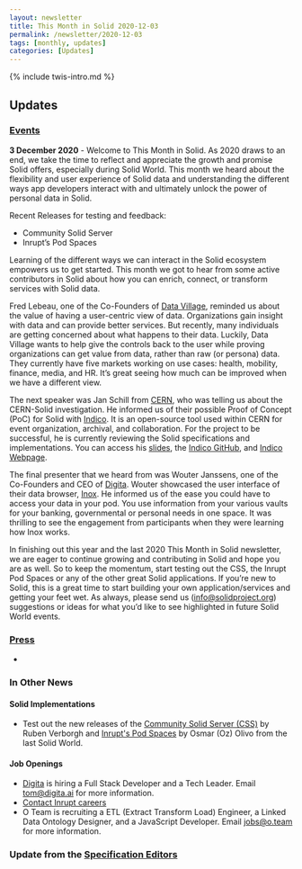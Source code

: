 ```yaml
---
layout: newsletter
title: This Month in Solid 2020-12-03
permalink: /newsletter/2020-12-03
tags: [monthly, updates]
categories: [Updates]
---
```

{% include twis-intro.md %}

## Updates

### [Events](https://solidproject.org/events)

**3 December 2020** - Welcome to This Month in Solid. As 2020 draws to an end, we take the time to reflect and appreciate the growth and promise Solid offers, especially during Solid World. This month we  heard about the flexibility and user experience of Solid data and understanding the different ways app developers interact with and ultimately unlock the power of personal data in Solid.  

Recent Releases for testing and feedback:
* Community Solid Server 
* Inrupt’s Pod Spaces


Learning of the different ways we can interact in the Solid ecosystem empowers us to get started. This month we got to hear from some active contributors in Solid about how you can enrich, connect, or transform services with Solid data. 

Fred Lebeau, one of the Co-Founders of [Data Village](https://www.datavillage.me/), reminded us about the value of having a user-centric view of data. Organizations gain insight with data and can provide better services. But recently, many individuals are getting concerned about what happens to their data. Luckily, Data Village wants to help give the controls back to the user while proving organizations can get value from data, rather than raw (or persona) data. They currently have five markets working on use cases: health, mobility, finance, media, and HR. It’s great seeing how much can be improved when we have a different view. 

The next speaker was Jan Schill from [CERN](https://home.cern/), who was telling us about the CERN-Solid investigation. He informed us of their possible Proof of Concept (PoC) for Solid with [Indico](https://indico.cern.ch/category/11962/). It is an open-source tool used within CERN for event organization, archival, and collaboration. For the project to be successful, he is currently reviewing the Solid specifications and implementations. You can access his [slides](https://indico.cern.ch/event/977577/attachments/2150316/3635690/SolidWorld2020-12-03presentation.pdf), the [Indico GitHub](https://github.com/indico/), and [Indico Webpage](https://getindico.io/).

The final presenter that we heard from was Wouter Janssens, one of the Co-Founders and CEO of [Digita](https://www.digita.ai/). Wouter showcased the user interface of their data browser, [Inox](https://www.inox.app/). He informed us of the ease you could have to access your data in your pod. You use information from your various vaults for your banking, governmental or personal needs in one space. It was thrilling to see the engagement from participants when they were learning how Inox works.

In finishing out this year and the last 2020 This Month in Solid newsletter, we are eager to continue growing and contributing in Solid and hope you are as well. So to keep the momentum, start testing out the CSS, the Inrupt Pod Spaces or any of the other great Solid applications. If you’re new to Solid, this is a great time to start building your own application/services and getting your feet wet. As always, please send us ([info@solidproject.org](info@solidproject.org)) suggestions or ideas for what you’d like to see highlighted in future Solid World events.

  
### [Press](https://solidproject.org/press)

* 

### In Other News

#### Solid Implementations

* Test out the new releases of the [Community Solid Server (CSS)](https://github.com/solid/community-server/) by Ruben Verborgh and [Inrupt's Pod Spaces](https://signup.pod.inrupt.com) by Osmar (Oz) Olivo from the last Solid World.

#### Job Openings
* [Digita](https://www.digita.ai/careers) is hiring a Full Stack Developer and a Tech Leader. Email tom@digita.ai for more information.
* [Contact Inrupt careers](https://inrupt.com/careers) 
* O Team is recruiting a ETL (Extract Transform Load) Engineer, a Linked Data Ontology Designer, and a JavaScript Developer. Email [jobs@o.team](mailto:jobs@o.team) for more information. 

### Update from the [Specification Editors](https://github.com/solid/process/blob/master/editors.md)
